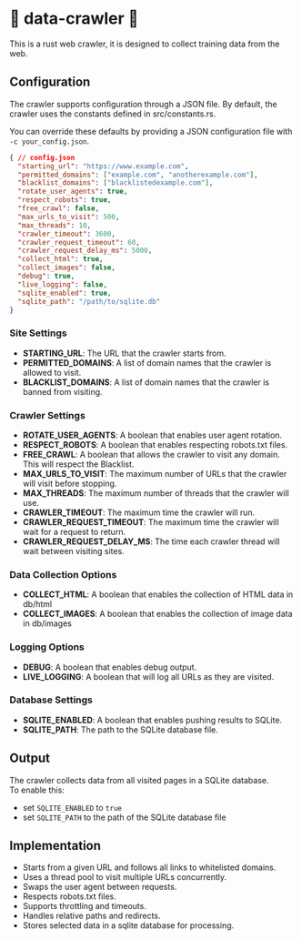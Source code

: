 # 🦀 data-crawler 🦀 
This is a rust web crawler, it is designed to collect training data from the web.  

## Configuration

The crawler supports configuration through a JSON file.
By default, the crawler uses the constants defined in src/constants.rs. 

You can override these defaults by providing a JSON configuration file with `-c your_config.json`.  

```json
{ // config.json
  "starting_url": "https://www.example.com",
  "permitted_domains": ["example.com", "anotherexample.com"],
  "blacklist_domains": ["blacklistedexample.com"],
  "rotate_user_agents": true,
  "respect_robots": true,
  "free_crawl": false,
  "max_urls_to_visit": 500,
  "max_threads": 10,
  "crawler_timeout": 3600,
  "crawler_request_timeout": 60,
  "crawler_request_delay_ms": 5000,
  "collect_html": true,
  "collect_images": false,
  "debug": true,
  "live_logging": false,
  "sqlite_enabled": true,
  "sqlite_path": "/path/to/sqlite.db"
}
```

### Site Settings
- **STARTING_URL**: The URL that the crawler starts from.
- **PERMITTED_DOMAINS**: A list of domain names that the crawler is allowed to visit.
- **BLACKLIST_DOMAINS**: A list of domain names that the crawler is banned from visiting.

### Crawler Settings
- **ROTATE_USER_AGENTS**: A boolean that enables user agent rotation.
- **RESPECT_ROBOTS**: A boolean that enables respecting robots.txt files.
- **FREE_CRAWL**: A boolean that allows the crawler to visit any domain. This will respect the Blacklist.
- **MAX_URLS_TO_VISIT**: The maximum number of URLs that the crawler will visit before stopping.
- **MAX_THREADS**: The maximum number of threads that the crawler will use.
- **CRAWLER_TIMEOUT**: The maximum time the crawler will run.
- **CRAWLER_REQUEST_TIMEOUT**: The maximum time the crawler will wait for a request to return.
- **CRAWLER_REQUEST_DELAY_MS**: The time each crawler thread will wait between visiting sites.

### Data Collection Options
- **COLLECT_HTML**: A boolean that enables the collection of HTML data in db/html
- **COLLECT_IMAGES**: A boolean that enables the collection of image data in db/images

### Logging Options
- **DEBUG**: A boolean that enables debug output.
- **LIVE_LOGGING**: A boolean that will log all URLs as they are visited.

### Database Settings
- **SQLITE_ENABLED**: A boolean that enables pushing results to SQLite.
- **SQLITE_PATH**: The path to the SQLite database file.

## Output
The crawler collects data from all visited pages in a SQLite database.  
To enable this:
- set `SQLITE_ENABLED` to `true`
- set `SQLITE_PATH` to the path of the SQLite database file

## Implementation
- Starts from a given URL and follows all links to whitelisted domains.  
- Uses a thread pool to visit multiple URLs concurrently.
- Swaps the user agent between requests.
- Respects robots.txt files.
- Supports throttling and timeouts.
- Handles relative paths and redirects.
- Stores selected data in a sqlite database for processing.
